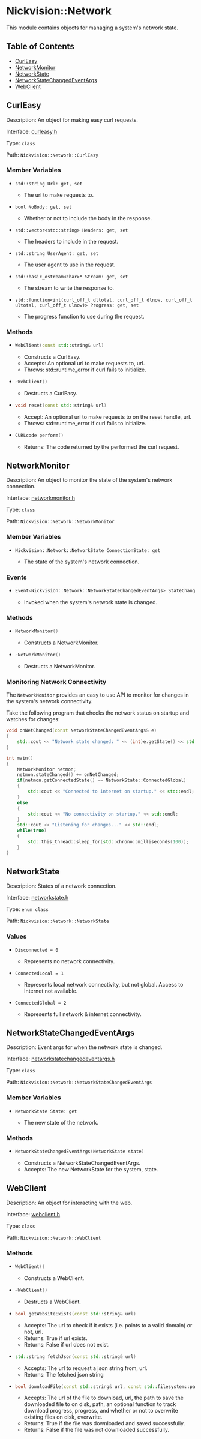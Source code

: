 # Nickvision::Network

This module contains objects for managing a system's network state.

## Table of Contents
- [CurlEasy](#curleasy)
- [NetworkMonitor](#networkmonitor)
- [NetworkState](#networkstate)
- [NetworkStateChangedEventArgs](#networkstatechangedeventargs)
- [WebClient](#webclient)

## CurlEasy
Description: An object for making easy curl requests.

Interface: [curleasy.h](/include/network/curleasy.h)

Type: `class`

Path: `Nickvision::Network::CurlEasy`

### Member Variables
- ```
  std::string Url: get, set
  ```
    - The url to make requests to.
- ```
  bool NoBody: get, set
  ```
    - Whether or not to include the body in the response.
- ```
  std::vector<std::string> Headers: get, set
  ```
    - The headers to include in the request.
- ```
  std::string UserAgent: get, set
  ```
    - The user agent to use in the request.
- ```
  std::basic_ostream<char>* Stream: get, set
  ```
    - The stream to write the response to.
- ```
  std::function<int(curl_off_t dltotal, curl_off_t dlnow, curl_off_t ultotal, curl_off_t ulnow)> Progress: get, set
  ```
    - The progress function to use during the request.

### Methods
- ```cpp
  WebClient(const std::string& url)
  ```
    - Constructs a CurlEasy.
    - Accepts: An optional url to make requests to, url.
    - Throws: std::runtime_error if curl fails to initialize. 
- ```cpp
  ~WebClient()
  ```
    - Destructs a CurlEasy.
- ```cpp
  void reset(const std::string& url)
  ```
    - Accept: An optional url to make requests to on the reset handle, url.
    - Throws: std::runtime_error if curl fails to initialize. 
- ```cpp
  CURLcode perform()
  ```
    - Returns: The code returned by the performed the curl request.

## NetworkMonitor
Description: An object to monitor the state of the system's network connection.

Interface: [networkmonitor.h](/include/network/networkmonitor.h)

Type: `class`

Path: `Nickvision::Network::NetworkMonitor`

### Member Variables
- ```
  Nickvision::Network::NetworkState ConnectionState: get
  ```
    - The state of the system's network connection.

### Events
- ```cpp
  Event<Nickvision::Network::NetworkStateChangedEventArgs> StateChanged
  ```
    - Invoked when the system's network state is changed.

### Methods
- ```cpp
  NetworkMonitor()
  ```
    - Constructs a NetworkMonitor.
- ```cpp
  ~NetworkMonitor()
  ```
    - Destructs a NetworkMonitor.

### Monitoring Network Connectivity
The `NetworkMonitor` provides an easy to use API to monitor for changes in the system's network connectivity.

Take the following program that checks the network status on startup and watches for changes:
```cpp
void onNetChanged(const NetworkStateChangedEventArgs& e)
{
    std::cout << "Network state changed: " << (int)e.getState() << std::endl;
}

int main()
{
    NetworkMonitor netmon;
    netmon.stateChanged() += onNetChanged;
    if(netmon.getConnectedState() == NetworkState::ConnectedGlobal)
    {
        std::cout << "Connected to internet on startup." << std::endl;
    }
    else
    {
        std::cout << "No connectivity on startup." << std::endl;
    }
    std::cout << "Listening for changes..." << std::endl;
    while(true)
    {
        std::this_thread::sleep_for(std::chrono::milliseconds(100));
    }
}
```

## NetworkState
Description: States of a network connection. 

Interface: [networkstate.h](/include/network/networkstate.h)

Type: `enum class`

Path: `Nickvision::Network::NetworkState`

### Values
- ```
  Disconnected = 0
  ```
    - Represents no network connectivity.
- ```
  ConnectedLocal = 1
  ```
    - Represents local network connectivity, but not global. Access to Internet not available.
- ```
  ConnectedGlobal = 2
  ```
    - Represents full network & internet connectivity.

## NetworkStateChangedEventArgs
Description: Event args for when the network state is changed.

Interface: [networkstatechangedeventargs.h](/include/network/networkstatechangedeventargs.h)

Type: `class`

Path: `Nickvision::Network::NetworkStateChangedEventArgs`

### Member Variables
- ```
  NetworkState State: get
  ```
    - The new state of the network.

### Methods
- ```cpp
  NetworkStateChangedEventArgs(NetworkState state)
  ```
    - Constructs a NetworkStateChangedEventArgs.
    - Accepts: The new NetworkState for the system, state.

## WebClient
Description: An object for interacting with the web.

Interface: [webclient.h](/include/network/webclient.h)

Type: `class`

Path: `Nickvision::Network::WebClient`

### Methods
- ```cpp
  WebClient()
  ```
    - Constructs a WebClient.
- ```cpp
  ~WebClient()
  ```
    - Destructs a WebClient.
- ```cpp
  bool getWebsiteExists(const std::string& url)
  ```
    - Accepts: The url to check if it exists (i.e. points to a valid domain) or not, url.
    - Returns: True if url exists.
    - Returns: False if url does not exist.
- ```cpp
  std::string fetchJson(const std::string& url)
  ```
    - Accepts: The url to request a json string from, url.
    - Returns: The fetched json string
- ```cpp
  bool downloadFile(const std::string& url, const std::filesystem::path& path, const std::function<int(curl_off_t dltotal, curl_off_t dlnow, curl_off_t ultotal, curl_off_t ulnow)>& progress, bool overwrite)
  ```
    - Accepts: The url of the file to download, url, the path to save the downloaded file to on disk, path, an optional function to track download progress, progress, and whether or not to overwrite existing files on disk, overwrite.
    - Returns: True if the file was downloaded and saved successfully.
    - Returns: False if the file was not downloaded successfully.